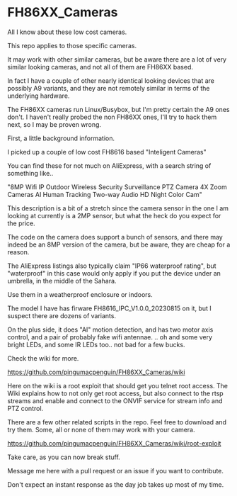 # FH86XX_Cameras
All I know about these low cost cameras. 

This repo applies to those specific cameras. 

It may work with other similar cameras, but be aware there are a lot of very similar looking cameras, and not all of them are FH86XX based.

In fact I have a couple of other nearly identical looking devices that are possibly A9 variants, and they are not remotely similar in terms of the underlying hardware.

The FH86XX cameras run Linux/Busybox, but I'm pretty certain the A9 ones don't. I haven't really probed the non FH86XX ones, I'll try to hack them next, so I may be proven wrong. 

First,  a little background information.

I picked up a couple of low cost  FH8616  based "Inteligent Cameras" 

You can find these for not much on AliExpress, with a search string of something like..

"8MP Wifi IP Outdoor Wireless Security Surveillance PTZ Camera 4X Zoom Cameras AI Human Tracking Two-way Audio HD Night Color Cam"

This description is a bit of a stretch since the camera sensor in the one I am looking at currently is a 2MP sensor, but what the heck do you expect for the price. 

The code on the camera does support a bunch of sensors, and there may indeed be an 8MP version of the camera, but be aware, they are cheap for a reason. 

The AliExpress listings also typically claim "IP66 waterproof rating", but "waterproof" in this case would only apply if you put the device under an umbrella, in the middle of the Sahara. 

Use them in a weatherproof enclosure or indoors. 

The model I have has firware FH8616_IPC_V1.0.0_20230815 on it, but I suspect there are dozens of variants. 

On the plus side, it does "AI" motion detection, and has two motor axis control, and a pair of probably fake wifi antennae. 
.. oh and some very bright LEDs, and some IR LEDs too.. not bad for a few bucks. 

Check the wiki for more. 

https://github.com/pingumacpenguin/FH86XX_Cameras/wiki

Here on the wiki is a root exploit that should get you telnet root access. The Wiki explains how to not only get root access, but also connect to the rtsp streams and enable and connect to the ONVIF service for stream info and PTZ control. 

There are a few other related scripts in the repo. Feel free to download and try them. Some, all or none of them may work with your camera. 

https://github.com/pingumacpenguin/FH86XX_Cameras/wiki/root-exploit

Take care, as you can now break stuff. 

Message me here with a pull request or an issue if you want to contribute. 

Don't expect an instant response as the day job takes up most of my time. 


